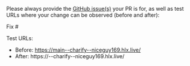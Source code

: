 Please always provide the [GitHub issue(s)](../issues) your PR is for, as well as test URLs where your change can be observed (before and after):

Fix #<gh-issue-id>

Test URLs:
- Before: https://main--charify--niceguy169.hlx.live/
- After: https://<branch>--charify--niceguy169.hlx.live/
